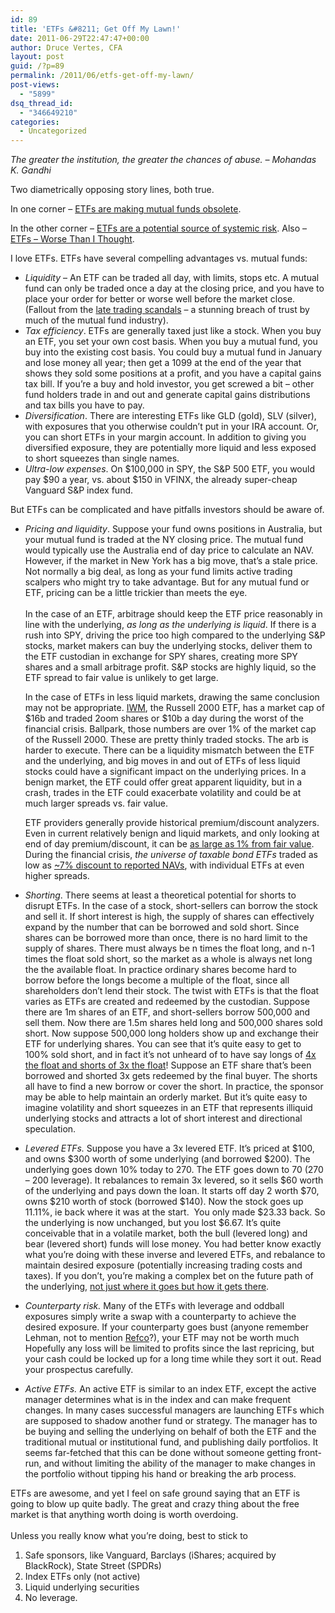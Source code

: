 ```yaml
---
id: 89
title: 'ETFs &#8211; Get Off My Lawn!'
date: 2011-06-29T22:47:47+00:00
author: Druce Vertes, CFA
layout: post
guid: /?p=89
permalink: /2011/06/etfs-get-off-my-lawn/
post-views:
  - "5899"
dsq_thread_id:
  - "346649210"
categories:
  - Uncategorized
---
```

_The greater the institution, the greater the chances of abuse. &#8211; Mohandas K. Gandhi_

Two diametrically opposing story lines, both true.

In one corner &#8211; [ETFs are making mutual funds obsolete](http://www.marketwatch.com/story/mutual-funds-lose-their-battle-with-etfs-2011-06-08?siteid=rss&rss=1).

In the other corner &#8211; [ETFs are a potential source of systemic risk](http://www.economist.com/node/18864254). Also &#8211; [ETFs &#8211; Worse Than I Thought](http://www.terrysmithblog.com/straight-talking/2011/05/etfs-worse-than-i-thought.html).<!--more-->

<div>
  I love ETFs. ETFs have several compelling advantages vs. mutual funds:
</div>

<div>
  <ul>
    <li>
      <em>Liquidity</em> &#8211; An ETF can be traded all day, with limits, stops etc. A mutual fund can only be traded once a day at the closing price, and you have to place your order for better or worse well before the market close. (Fallout from the <a href="http://www.newyorker.com/archive/2003/10/20/031020ta_talk_surowiecki">late trading scandals</a> &#8211; a stunning breach of trust by much of the mutual fund industry).
    </li>
    <li>
      <em>Tax efficiency</em>. ETFs are generally taxed just like a stock. When you buy an ETF, you set your own cost basis. When you buy a mutual fund, you buy into the existing cost basis. You could buy a mutual fund in January and lose money all year; then get a 1099 at the end of the year that shows they sold some positions at a profit, and you have a capital gains tax bill. If you&#8217;re a buy and hold investor, you get screwed a bit &#8211; other fund holders trade in and out and generate capital gains distributions and tax bills you have to pay.
    </li>
    <li>
      <em>Diversification</em>. There are interesting ETFs like GLD (gold), SLV (silver), with exposures that you otherwise couldn&#8217;t put in your IRA account. Or, you can short ETFs in your margin account. In addition to giving you diversified exposure, they are potentially more liquid and less exposed to short squeezes than single names.
    </li>
    <li>
      <em>Ultra-low expenses</em>. On $100,000 in SPY, the S&P 500 ETF, you would pay $90 a year, vs. about $150 in VFINX, the already super-cheap Vanguard S&P index fund.
    </li>
  </ul>
</div>

<div>
  But ETFs can be complicated and have pitfalls investors should be aware of.
</div>

  * _Pricing and liquidity_. Suppose your fund owns positions in Australia, but your mutual fund is traded at the NY closing price. The mutual fund would typically use the Australia end of day price to calculate an NAV. However, if the market in New York has a big move, that&#8217;s a stale price. Not normally a big deal, as long as your fund limits active trading scalpers who might try to take advantage. But for any mutual fund or ETF, pricing can be a little trickier than meets the eye.&nbsp;  
    &nbsp;  
    In the case of an ETF, arbitrage should keep the ETF price reasonably in line with the underlying, _as long as the underlying is liquid_. If there is a rush into SPY, driving the price too high compared to the underlying S&P stocks, market makers can buy the underlying stocks, deliver them to the ETF custodian in exchange for SPY shares, creating more SPY shares and a small arbitrage profit. S&P stocks are highly liquid, so the ETF spread to fair value is unlikely to get large. </p> 
    In the case of ETFs in less liquid markets, drawing the same conclusion may not be appropriate. [IWM](http://etfdb.com/etf/IWM/), the Russell 2000 ETF, has a market cap of $16b and traded 2oom shares or $10b a day during the worst of the financial crisis. Ballpark, those numbers are over 1% of the market cap of the Russell 2000. These are pretty thinly traded stocks. The arb is harder to execute. There can be a liquidity mismatch between the ETF and the underlying, and big moves in and out of ETFs of less liquid stocks could have a significant impact on the underlying prices. In a benign market, the ETF could offer great apparent liquidity, but in a crash, trades in the ETF could exacerbate volatility and could be at much larger spreads vs. fair value.
    
    ETF providers generally provide historical premium/discount analyzers. Even in current relatively benign and liquid markets, and only looking at end of day premium/discount, it can be [as large as 1% from fair value](http://tools.ishares.wallst.com/ishares/qc/old_us/research/tools/premiumDiscount.asp?symbol=MXI). During the financial crisis, _the universe of taxable bond ETFs_ traded as low as [~7% discount to reported NAVs](http://www.indexuniverse.com/sections/news/4802-study-raises-questions-about-creationredemption-process.html?start=1), with individual ETFs at even higher spreads.

  * _Shorting_. There seems at least a theoretical potential for shorts to disrupt ETFs. In the case of a stock, short-sellers can borrow the stock and sell it. If short interest is high, the supply of shares can effectively expand by the number that can be borrowed and sold short. Since shares can be borrowed more than once, there is no hard limit to the supply of shares. There must always be n times the float long, and n-1 times the float sold short, so the market as a whole is always net long the the available float. In practice ordinary shares become hard to borrow before the longs become a multiple of the float, since all shareholders don&#8217;t lend their stock. The twist with ETFs is that the float varies as ETFs are created and redeemed by the custodian. Suppose there are 1m shares of an ETF, and short-sellers borrow 500,000 and sell them. Now there are 1.5m shares held long and 500,000 shares sold short. Now suppose 500,000 long holders show up and exchange their ETF for underlying shares. You can see that it&#8217;s quite easy to get to 100% sold short, and in fact it&#8217;s not unheard of to have say longs of [4x the float and shorts of 3x the float](http://issuu.com/ariweinberg/docs/etfs_successfully_managing_stress?viewMode=presentation)! Suppose an ETF share that&#8217;s been borrowed and shorted 3x gets redeemed by the final buyer. The shorts all have to find a new borrow or cover the short. In practice, the sponsor may be able to help maintain an orderly market. But it&#8217;s quite easy to imagine volatility and short squeezes in an ETF that represents illiquid underlying stocks and attracts a lot of short interest and directional speculation.
  * _Levered ETFs._ Suppose you have a 3x levered ETF. It&#8217;s priced at $100, and owns $300 worth of some underlying (and borrowed $200). The underlying goes down 10% today to 270. The ETF goes down to 70 (270 &#8211; 200 leverage). It rebalances to remain 3x levered, so it sells $60 worth of the underlying and pays down the loan. It starts off day 2 worth $70, owns $210 worth of stock (borrowed $140). Now the stock goes up 11.11%, ie back where it was at the start.  You only made $23.33 back. So the underlying is now unchanged, but you lost $6.67. It&#8217;s quite conceivable that in a volatile market, both the bull (levered long) and bear (levered short) funds will lose money. You had better know exactly what you&#8217;re doing with these inverse and levered ETFs, and rebalance to maintain desired exposure (potentially increasing trading costs and taxes). If you don&#8217;t, you&#8217;re making a complex bet on the future path of the underlying, [not just where it goes but how it gets there](http://symmetricinfo.org/2011/04/are-investors-in-levered-short-treasury-etfs-a-disaster-waiting-to-happen-pt2/).
  * _Counterparty risk._ Many of the ETFs with leverage and oddball exposures simply write a swap with a counterparty to achieve the desired exposure. If your counterparty goes bust (anyone remember Lehman, not to mention [Refco](http://www.thestreet.com/story/10247967/refco-owes-jim-rogers-fund-362-million.html)?), your ETF may not be worth much Hopefully any loss will be limited to profits since the last repricing, but your cash could be locked up for a long time while they sort it out. Read your prospectus carefully.
  * _Active ETFs._ An active ETF is similar to an index ETF, except the active manager determines what is in the index and can make frequent changes. In many cases successful managers are launching ETFs which are supposed to shadow another fund or strategy. The manager has to be buying and selling the underlying on behalf of both the ETF and the traditional mutual or institutional fund, and publishing daily portfolios. It seems far-fetched that this can be done without someone getting front-run, and without limiting the ability of the manager to make changes in the portfolio without tipping his hand or breaking the arb process.

<div>
  ETFs are awesome, and yet I feel on safe ground saying that an ETF is going to blow up quite badly. The great and crazy thing about the free market is that anything worth doing is worth overdoing.
</div>

<div>
  &nbsp;
</div>

<div>
  Unless you really know what you&#8217;re doing, best to stick to&nbsp;<br /> </p> 
  
  <ol>
    <li>
      Safe sponsors, like Vanguard, Barclays (iShares; acquired by BlackRock), State Street (SPDRs)
    </li>
    <li>
      Index ETFs only (not active)
    </li>
    <li>
      Liquid underlying securities
    </li>
    <li>
      No leverage.
    </li>
  </ol>
</div>
